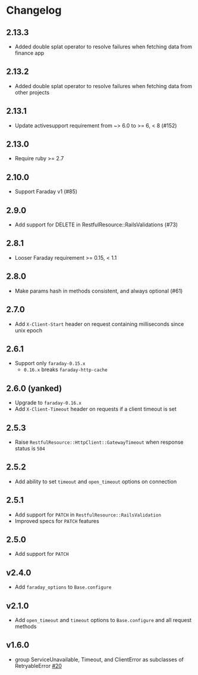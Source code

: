 # Changelog
2.13.3
---

- Added double splat operator to resolve failures when fetching data from finance app

2.13.2
---

- Added double splat operator to resolve failures when fetching data from other projects

2.13.1
---

- Update activesupport requirement from ~> 6.0 to >= 6, < 8 (#152)

2.13.0
---

- Require ruby >= 2.7

2.10.0
---

- Support Faraday v1 (#85)

2.9.0
---

- Add support for DELETE in RestfulResource::RailsValidations (#73)

2.8.1
---

- Looser Faraday requirement >= 0.15, < 1.1

2.8.0
---

- Make params hash in methods consistent, and always optional (#61)

2.7.0
---

- Add `X-Client-Start` header on request containing milliseconds since unix epoch

2.6.1
---

- Support only `faraday-0.15.x`
    - `0.16.x` breaks `faraday-http-cache`

2.6.0 (yanked)
---

- Upgrade to `faraday-0.16.x`
- Add `X-Client-Timeout` header on requests if a client timeout is set

2.5.3
---

- Raise `RestfulResource::HttpClient::GatewayTimeout` when response status is `504`


2.5.2
---

- Add ability to set `timeout` and `open_timeout` options on connection

2.5.1
---

- Add support for `PATCH` in `RestfulResource::RailsValidation`
- Improved specs for `PATCH` features

2.5.0
---

- Add support for `PATCH`

v2.4.0
---

- Add `faraday_options` to `Base.configure`

v2.1.0
---

- Add `open_timeout` and `timeout` options to `Base.configure` and all request methods

v1.6.0
---
- group ServiceUnavailable, Timeout, and ClientError as subclasses of RetryableError
  [#20](https://github.com/carwow/restful_resource/pull/20)
